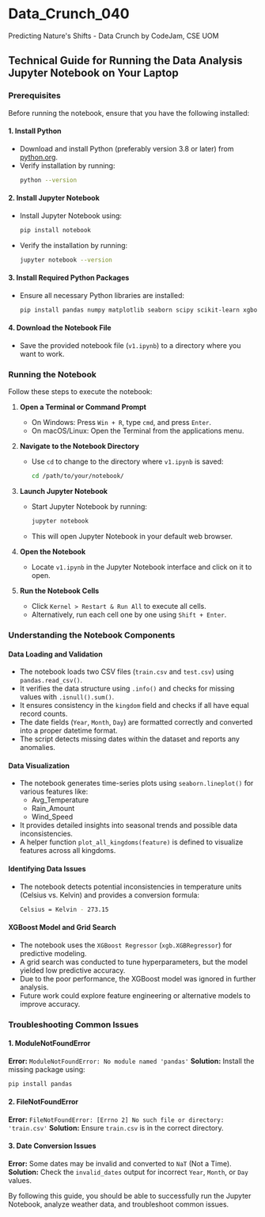 # Data_Crunch_040
Predicting Nature's Shifts - Data Crunch by CodeJam, CSE UOM

## Technical Guide for Running the Data Analysis Jupyter Notebook on Your Laptop

### Prerequisites
Before running the notebook, ensure that you have the following installed:

#### 1. Install Python
- Download and install Python (preferably version 3.8 or later) from [python.org](https://www.python.org/downloads/).
- Verify installation by running:
  ```sh
  python --version
  ```

#### 2. Install Jupyter Notebook
- Install Jupyter Notebook using:
  ```sh
  pip install notebook
  ```
- Verify the installation by running:
  ```sh
  jupyter notebook --version
  ```

#### 3. Install Required Python Packages
- Ensure all necessary Python libraries are installed:
  ```sh
  pip install pandas numpy matplotlib seaborn scipy scikit-learn xgboost
  ```

#### 4. Download the Notebook File
- Save the provided notebook file (`v1.ipynb`) to a directory where you want to work.

### Running the Notebook
Follow these steps to execute the notebook:

1. **Open a Terminal or Command Prompt**
   - On Windows: Press `Win + R`, type `cmd`, and press `Enter`.
   - On macOS/Linux: Open the Terminal from the applications menu.

2. **Navigate to the Notebook Directory**
   - Use `cd` to change to the directory where `v1.ipynb` is saved:
     ```sh
     cd /path/to/your/notebook/
     ```

3. **Launch Jupyter Notebook**
   - Start Jupyter Notebook by running:
     ```sh
     jupyter notebook
     ```
   - This will open Jupyter Notebook in your default web browser.

4. **Open the Notebook**
   - Locate `v1.ipynb` in the Jupyter Notebook interface and click on it to open.

5. **Run the Notebook Cells**
   - Click `Kernel > Restart & Run All` to execute all cells.
   - Alternatively, run each cell one by one using `Shift + Enter`.

### Understanding the Notebook Components

#### Data Loading and Validation
- The notebook loads two CSV files (`train.csv` and `test.csv`) using `pandas.read_csv()`.
- It verifies the data structure using `.info()` and checks for missing values with `.isnull().sum()`.
- It ensures consistency in the `kingdom` field and checks if all have equal record counts.
- The date fields (`Year`, `Month`, `Day`) are formatted correctly and converted into a proper datetime format.
- The script detects missing dates within the dataset and reports any anomalies.

#### Data Visualization
- The notebook generates time-series plots using `seaborn.lineplot()` for various features like:
  - Avg_Temperature
  - Rain_Amount
  - Wind_Speed
- It provides detailed insights into seasonal trends and possible data inconsistencies.
- A helper function `plot_all_kingdoms(feature)` is defined to visualize features across all kingdoms.

#### Identifying Data Issues
- The notebook detects potential inconsistencies in temperature units (Celsius vs. Kelvin) and provides a conversion formula:
  ```sh
  Celsius = Kelvin - 273.15
  ```

#### XGBoost Model and Grid Search
- The notebook uses the `XGBoost Regressor` (`xgb.XGBRegressor`) for predictive modeling.
- A grid search was conducted to tune hyperparameters, but the model yielded low predictive accuracy.
- Due to the poor performance, the XGBoost model was ignored in further analysis.
- Future work could explore feature engineering or alternative models to improve accuracy.

### Troubleshooting Common Issues

#### 1. ModuleNotFoundError
**Error:** `ModuleNotFoundError: No module named 'pandas'`
**Solution:** Install the missing package using:
```sh
pip install pandas
```

#### 2. FileNotFoundError
**Error:** `FileNotFoundError: [Errno 2] No such file or directory: 'train.csv'`
**Solution:** Ensure `train.csv` is in the correct directory.

#### 3. Date Conversion Issues
**Error:** Some dates may be invalid and converted to `NaT` (Not a Time).
**Solution:** Check the `invalid_dates` output for incorrect `Year`, `Month`, or `Day` values.


By following this guide, you should be able to successfully run the Jupyter Notebook, analyze weather data, and troubleshoot common issues.

